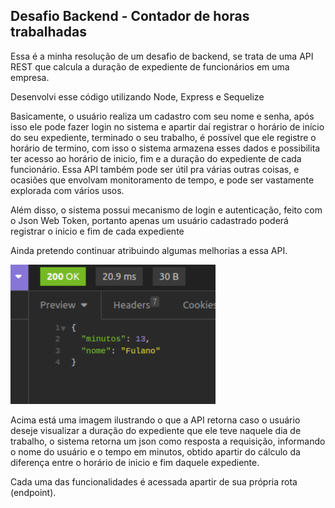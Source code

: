 ## Desafio Backend - Contador de horas trabalhadas
<p>Essa é a minha resolução de um desafio de backend, se trata de uma API REST que calcula a duração de expediente de funcionários em uma empresa.</p>
<p>Desenvolvi esse código utilizando Node, Express e Sequelize<p>
<p>Basicamente, o usuário realiza um cadastro com seu nome e senha, após isso ele pode fazer login no sistema e apartir daí registrar o horário de início do seu expediente, terminado o seu trabalho, é possível que ele registre o horário de termino, com isso o sistema armazena esses dados e possibilita ter acesso ao horário de inicio, fim e a duração do expediente de cada funcionário. Essa API também pode ser útil pra várias outras coisas, e ocasiões que envolvam monitoramento de tempo, e pode ser vastamente explorada com vários usos.</p>
<p>Além disso, o sistema possui mecanismo de login e autenticação, feito com o Json Web Token, portanto apenas um usuário cadastrado poderá registrar o inicio e fim de cada expediente</p>
<p>Ainda pretendo continuar atribuindo algumas melhorias a essa API.</p>

![Imagem](./img_info/print3.png)

<p>Acima está uma imagem ilustrando o que a API retorna caso o usuário deseje visualizar a duração do expediente que ele teve naquele dia de trabalho, o sistema retorna um json como resposta a requisição, informando o nome do usuário e o tempo em minutos, obtido apartir do cálculo da diferença entre o horário de inicio e fim daquele expediente.</p>
<p>Cada uma das funcionalidades é acessada apartir de sua própria rota (endpoint).</p>

